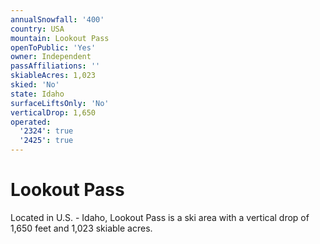 ```yaml
---
annualSnowfall: '400'
country: USA
mountain: Lookout Pass
openToPublic: 'Yes'
owner: Independent
passAffiliations: ''
skiableAcres: 1,023
skied: 'No'
state: Idaho
surfaceLiftsOnly: 'No'
verticalDrop: 1,650
operated:
  '2324': true
  '2425': true
---
```



# Lookout Pass

Located in U.S. - Idaho, Lookout Pass is a ski area with a vertical drop of 1,650 feet and 1,023 skiable acres.
